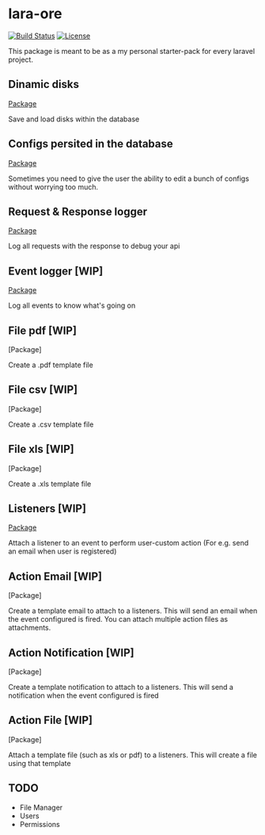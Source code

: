 # lara-ore

[![Build Status](https://travis-ci.org/railken/lara-ore.svg?branch=master)](https://travis-ci.org/railken/lara-ore)
[![License](https://img.shields.io/badge/License-MIT-yellow.svg)](https://opensource.org/licenses/MIT)

This package is meant to be as a my personal starter-pack for every laravel project.

## Dinamic disks
[Package](https://github.com/railken/lara-ore-disk)

Save and load disks within the database

## Configs persited in the database
[Package](https://github.com/railken/lara-ore-config)

Sometimes you need to give the user the ability to edit a bunch of configs without worrying too much.

## Request & Response logger
[Package](https://github.com/railken/lara-ore-request-logger)

Log all requests with the response to debug your api

## Event logger [WIP]
[Package](https://github.com/railken/lara-ore-event-logger)

Log all events to know what's going on

## File pdf [WIP]
[Package]

Create a .pdf template file

## File csv [WIP]
[Package]

Create a .csv template file

## File xls [WIP]
[Package]

Create a .xls template file

## Listeners [WIP]
[Package](https://github.com/railken/lara-ore-listeners)

Attach a listener to an event to perform user-custom action (For e.g. send an email when user is registered)

## Action Email [WIP]
[Package]

Create a template email to attach to a listeners. This will send an email when the event configured is fired. You can attach multiple action files as attachments.

## Action Notification [WIP]
[Package]

Create a template notification to attach to a listeners. This will send a notification when the event configured is fired

## Action File [WIP]
[Package]

Attach a template file (such as xls or pdf) to a listeners. This will create a file using that template

## TODO
- File Manager
- Users
- Permissions
